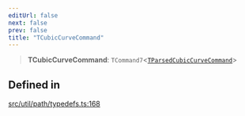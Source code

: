 ```yaml
---
editUrl: false
next: false
prev: false
title: "TCubicCurveCommand"
---
```


> **TCubicCurveCommand**: `TCommand7`\<[`TParsedCubicCurveCommand`](/api/namespaces/util/type-aliases/tparsedcubiccurvecommand/)\>

## Defined in

[src/util/path/typedefs.ts:168](https://github.com/fabricjs/fabric.js/blob/c093e29e73123dafcfa091ff4d5e04e690bb796e/src/util/path/typedefs.ts#L168)
